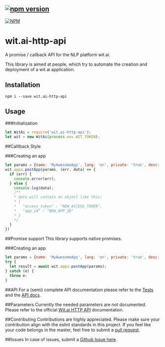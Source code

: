 [![npm version](https://badge.fury.io/js/wit.ai-http-api.svg)](https://badge.fury.io/js/wit.ai-http-api)
--
[![NPM](https://nodei.co/npm/wit.ai-http-api.png)](https://nodei.co/npm/wit.ai-http-api/)
# wit.ai-http-api
A promise / callback API for the NLP platform wit.ai.

This library is aimed at people, which try to automate the creation and deployment of a wit.ai application.


## Installation
`npm i --save wit.ai-http-api`

## Usage

###Initialization
```javascript
let WitAi = require('wit.ai-http-api');
let wit = new WitAi(process.env.WIT_TOKEN);
```

##Calllback Style

###Creating an app

```javascript
let params = {name: 'MyAwesomeApp', lang: 'en', private: 'true', desc: 'Test'};
wit.apps.postApp(params, (err, data) => {
  if (err) {
    console.error(err);
  } else {
    console.log(data);
    /**
    * data will contain an object like this:
    * {
    *   "access_token" : "NEW_ACCESS_TOKEN",
    *   "app_id" : "NEW_APP_ID"
    * }
    */
  }
})
```

##Promise support
This library supports native promises.

###Creating an app
```javascript
let params = {name: 'MyAwesomeApp', lang: 'en', private: 'true', desc: 'Test'};
try {
  let result = await wit.apps.postApp(params);
} catch (e) {
  throw e;
}
```

##API
For a (semi) complete API documentation please refer to the 
[Tests](https://github.com/Nop0x/wit.ai-http-api/tree/master/test) and the 
[API docs](https://nop0x.github.io/wit.ai-http-api/).

##Parameters
Currently the needed parameters are not documented.
Please refer to the official [Wit.ai HTTP API](https://wit.ai/docs/http/20170307) documentation.

##Contributing
Contributions are highly appreciated.
Please make sure your contribution align with the eslint standards in this project.
If you feel like your code belongs in the master, feel free to submit a 
[pull request](https://github.com/Nop0x/wit.ai-http-api/pulls).

##Issues
In case of issues, submit a [Github Issue here](https://github.com/Nop0x/wit.ai-http-api/issues).
